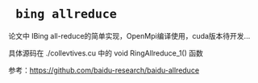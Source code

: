 # ` bing allreduce`

论文中 IBing all-reduce的简单实现，OpenMpi编译使用，cuda版本待开发...


具体源码在 ./collevtives.cu 中的 void RingAllreduce_1() 函数

参考：https://github.com/baidu-research/baidu-allreduce

